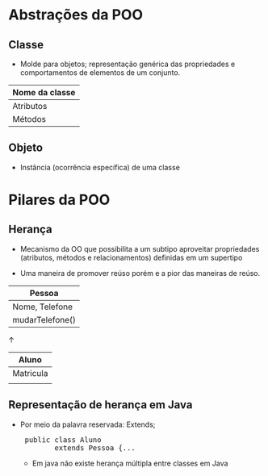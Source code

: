# Abstrações da POO

## Classe 
- Molde para objetos; representação genérica das propriedades e comportamentos de elementos de um conjunto.

| Nome da classe |
|----------------|
| Atributos      |
| Métodos        |

## Objeto
- Instância (ocorrência específica) de uma classe


# Pilares da POO

## Herança
- Mecanismo da OO que possibilita a um subtipo aproveitar propriedades (atributos, métodos e relacionamentos) definidas em um supertipo 
                                                                        
- Uma maneira de promover reúso porém e a pior das maneiras de reúso.

| Pessoa  |                            
|----------------|
| Nome, Telefone     |         
|  mudarTelefone()  |

↑  

| Aluno  |                            
|----------------|
| Matricula     |         
|                |
        

## Representação de herança em Java

  - Por meio da palavra reservada: Extends;

    <pre> public class Aluno 
            extends Pessoa {... </pre>

    - Em java não existe herança múltipla entre classes em Java

    
